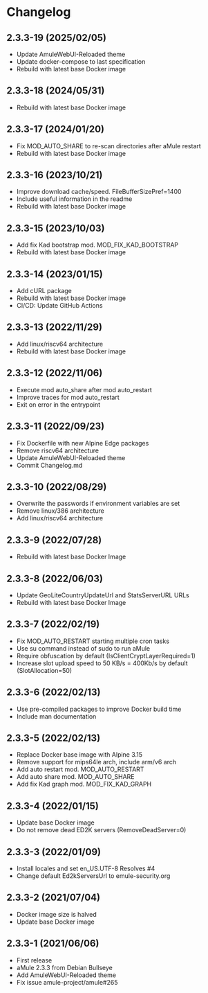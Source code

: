 # Changelog

## 2.3.3-19 (2025/02/05)

* Update AmuleWebUI-Reloaded theme
* Update docker-compose to last specification
* Rebuild with latest base Docker image

## 2.3.3-18 (2024/05/31)

* Rebuild with latest base Docker image

## 2.3.3-17 (2024/01/20)

* Fix MOD_AUTO_SHARE to re-scan directories after aMule restart
* Rebuild with latest base Docker image

## 2.3.3-16 (2023/10/21)

* Improve download cache/speed. FileBufferSizePref=1400
* Include useful information in the readme
* Rebuild with latest base Docker image

## 2.3.3-15 (2023/10/03)

* Add fix Kad bootstrap mod. MOD_FIX_KAD_BOOTSTRAP
* Rebuild with latest base Docker image

## 2.3.3-14 (2023/01/15)

* Add cURL package
* Rebuild with latest base Docker image
* CI/CD: Update GitHub Actions

## 2.3.3-13 (2022/11/29)

* Add linux/riscv64 architecture
* Rebuild with latest base Docker image

## 2.3.3-12 (2022/11/06)

* Execute mod auto_share after mod auto_restart
* Improve traces for mod auto_restart
* Exit on error in the entrypoint

## 2.3.3-11 (2022/09/23)

* Fix Dockerfile with new Alpine Edge packages
* Remove riscv64 architecture
* Update AmuleWebUI-Reloaded theme
* Commit Changelog.md

## 2.3.3-10 (2022/08/29)

* Overwrite the passwords if environment variables are set
* Remove linux/386 architecture
* Add linux/riscv64 architecture

## 2.3.3-9 (2022/07/28)

* Rebuild with latest base Docker Image

## 2.3.3-8 (2022/06/03)

* Update GeoLiteCountryUpdateUrl and StatsServerURL URLs
* Rebuild with latest base Docker Image

## 2.3.3-7 (2022/02/19)

* Fix MOD_AUTO_RESTART starting multiple cron tasks
* Use su command instead of sudo to run aMule
* Require obfuscation by default (IsClientCryptLayerRequired=1)
* Increase slot upload speed to 50 KB/s = 400Kb/s by default (SlotAllocation=50)

## 2.3.3-6 (2022/02/13)

* Use pre-compiled packages to improve Docker build time
* Include man documentation

## 2.3.3-5 (2022/02/13)

* Replace Docker base image with Alpine 3.15
* Remove support for mips64le arch, include arm/v6 arch
* Add auto restart mod. MOD_AUTO_RESTART
* Add auto share mod. MOD_AUTO_SHARE
* Add fix Kad graph mod. MOD_FIX_KAD_GRAPH

## 2.3.3-4 (2022/01/15)

* Update base Docker image
* Do not remove dead ED2K servers (RemoveDeadServer=0)

## 2.3.3-3 (2022/01/09)

* Install locales and set en_US.UTF-8 Resolves #4
* Change default Ed2kServersUrl to emule-security.org

## 2.3.3-2 (2021/07/04)

* Docker image size is halved
* Update base Docker image

## 2.3.3-1 (2021/06/06)

* First release
* aMule 2.3.3 from Debian Bullseye
* Add AmuleWebUI-Reloaded theme
* Fix issue amule-project/amule#265
